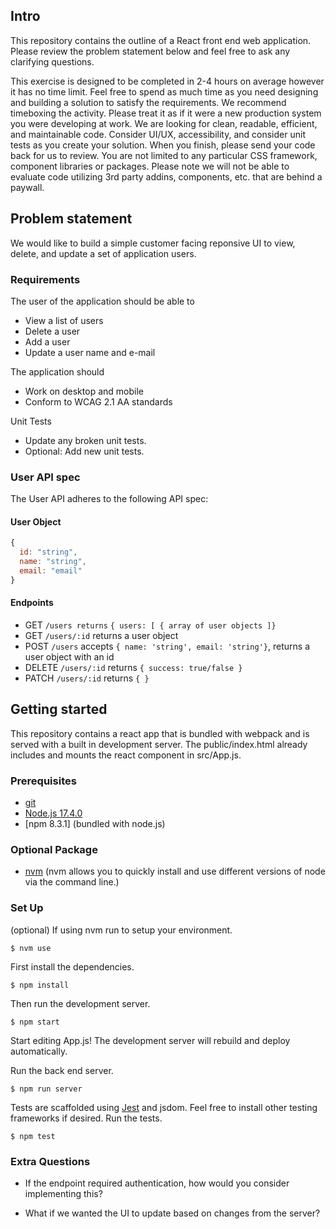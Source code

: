 ## Intro
This repository contains the outline of a React front end web application. Please review the problem statement below and feel free to ask any clarifying questions.

This exercise is designed to be completed in 2-4 hours on average however it has no time limit. Feel free to spend as much time as you need designing and building a solution to satisfy the requirements. We recommend timeboxing the activity. Please treat it as if it were a new production system you were developing at work. We are looking for clean, readable, efficient, and maintainable code. Consider UI/UX, accessibility, and consider unit tests as you create your solution. When you finish, please send your code back for us to review. You are not limited to any particular CSS framework, component libraries or packages. Please note we will not be able to evaluate code utilizing 3rd party addins, components, etc. that are behind a paywall.

## Problem statement

We would like to build a simple customer facing reponsive UI to view, delete, and update a set of application users.

### Requirements

The user of the application should be able to

- View a list of users
- Delete a user
- Add a user
- Update a user name and e-mail

The application should

- Work on desktop and mobile
- Conform to WCAG 2.1 AA standards

Unit Tests

- Update any broken unit tests.
- Optional: Add new unit tests.

### User API spec

The User API adheres to the following API spec:

#### User Object

```js
{
  id: "string",
  name: "string",
  email: "email"
}
```

#### Endpoints

- GET `/users returns` `{ users: [ { array of user objects ]}`
- GET `/users/:id` returns a user object
- POST `/users` accepts `{ name: 'string', email: 'string'}`, returns a user object with an id
- DELETE `/users/:id` returns `{ success: true/false }`
- PATCH `/users/:id` returns `{ }`

## Getting started

This repository contains a react app that is bundled with webpack and is served with a built in development server. The public/index.html
already includes and mounts the react component in src/App.js.

### Prerequisites

- [git](https://git-scm.com/downloads)
- [Node.js 17.4.0](https://nodejs.org/en/download/)
- [npm 8.3.1] (bundled with node.js)

### Optional Package

- [nvm](https://github.com/nvm-sh/nvm/blob/master/README.md) (nvm allows you to quickly install and use different versions of node via the command line.)

### Set Up

(optional) If using nvm run to setup your environment.

`$ nvm use`

First install the dependencies.

`$ npm install`

Then run the development server.

`$ npm start`

Start editing App.js!
The development server will rebuild and deploy automatically.

Run the back end server.

`$ npm run server`

Tests are scaffolded using [Jest](https://facebook.github.io/jest/docs/en/getting-started.html) and jsdom. Feel free to install other testing frameworks if desired. Run the tests.

`$ npm test`

### Extra Questions

- If the endpoint required authentication, how would you consider implementing this?

- What if we wanted the UI to update based on changes from the server?

